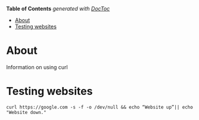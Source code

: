 <!-- START doctoc generated TOC please keep comment here to allow auto update -->
<!-- DON'T EDIT THIS SECTION, INSTEAD RE-RUN doctoc TO UPDATE -->
**Table of Contents**  *generated with [DocToc](https://github.com/thlorenz/doctoc)*

- [About](#about)
- [Testing websites](#testing-websites)

<!-- END doctoc generated TOC please keep comment here to allow auto update -->

# About

Information on using curl

# Testing websites

```
curl https://google.com -s -f -o /dev/null && echo “Website up”|| echo "Website down."
```
